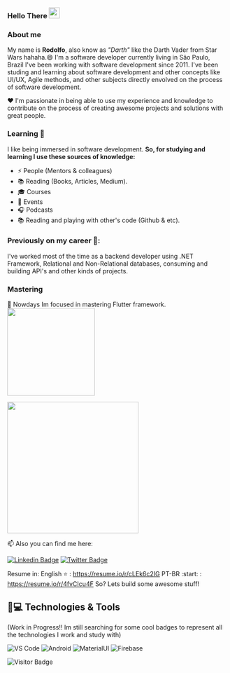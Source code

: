 <!--
**darthrodolfo/darthrodolfo** is a ✨ _special_ ✨ repository because its `README.md` (this file) appears on your GitHub profile.

Here are some ideas to get you started:

- 🔭 I’m currently working on ...
- 🌱 I’m currently learning ...
- 👯 I’m looking to collaborate on ...
- 🤔 I’m looking for help with ...
- 💬 Ask me about ...
- 📫 How to reach me: ...
- 😄 Pronouns: ...
- ⚡ Fun fact: ...
-->


### Hello There <img src="https://media.giphy.com/media/hvRJCLFzcasrR4ia7z/giphy.gif" width="25px"></a>

### About me
My name is **Rodolfo**, also know as *"Darth"* like the Darth Vader from Star Wars hahaha.😄
I'm a software developer currently living in São Paulo, Brazil 
I've been working with software development since 2011. I've been studing and learning about software development and other concepts like UI/UX, Agile methods, and other subjects directly envolved on the process of software development. 

:heart: I'm passionate in being able to use my experience and knowledge to contribute on the process of creating awesome projects and solutions with great people.

### Learning 🧠 
I like being immersed in software development.
**So, for studying and learning I use these sources of knowledge:**
- ⚡ People (Mentors & colleagues)
- :books: Reading (Books, Articles, Medium).
- :mortar_board: Courses
- :red_circle: Events
- :headphones: Podcasts
-  :books: Reading and playing with other's code (Github & etc).

### Previously on my career :cowboy_hat_face::

I've worked most of the time as a backend developer using .NET Framework, Relational and Non-Relational databases, consuming and building API's and other kinds of projects.

### Mastering
🌱 Nowdays Im focused in mastering Flutter framework.
<img src="https://challengerocket.com/content/2019/08/1565360407_learn-coding-programming-languages-developer.gif" width="200px">

<img src="https://media1.tenor.com/images/86f2936e3b4e83969d4096dc3a2635b2/tenor.gif" width="300px">

📫 Also you can find me here:

[![Linkedin Badge](https://img.shields.io/badge/-LinkedIn-blue?style=flat-square&logo=Linkedin&logoColor=white&link=https://www.linkedin.com/in/rodolfodiasvenancio/)](https://www.linkedin.com/in/rodolfodiasvenancio/)
[![Twitter Badge](https://img.shields.io/badge/-Twitter-1ca0f1?style=flat-square&labelColor=1ca0f1&logo=twitter&logoColor=white&link=https://twitter.com/darth_rodolfo)](https://twitter.com/darth_rodolfo)

Resume in:
English :star: : https://resume.io/r/cLEk6c2IG
PT-BR :start: : https://resume.io/r/4fvCIcu4F
So? Lets build some awesome stuff!


## 🚀💻 Technologies & Tools

  (Work in Progress!! Im still searching for some cool badges to represent all the technologies I work and study with)

  ![VS Code](https://img.shields.io/badge/-VS%20Code-007ACC?style=flat-square&logo=visual-studio-code)
  ![Android](https://img.shields.io/badge/Android-05150C?style=flat-square&logo=android)
  ![MaterialUI](https://img.shields.io/badge/-MatrialUI-0081CB?style=flat-square&logo=material-UI)
  ![Firebase](https://img.shields.io/badge/Firebase-black?style=flat-square&logo=firebase)

![Visitor Badge](https://visitor-badge.laobi.icu/badge?page_id=darthrodolfo)
